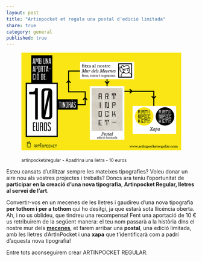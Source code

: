 ```yaml
---
layout: post
title: "Artinpocket et regala una postal d'edició limitada"
share: true
category: general
published: true
---
```


<figure class="text-center">
	<img src="/public/img/02-verkami-apadrina-una-lletra-artinpocket-regular-10-euros.jpg" alt="artinpocket/regular - Apadrina una lletra - 10 euros" title="artinpocket/regular - Apadrina una lletra - 10 euros">
	<figcaption>
		<p><small>artinpocket/regular - Apadrina una lletra - 10 euros</small></p>
	</figcaption>
</figure>

Esteu cansats d’utilitzar sempre les mateixes tipografies? Voleu donar un aire nou als vostres projectes i treballs? Doncs ara teniu l’oportunitat de **participar en la creació d’una nova tipografia**, **Artinpocket Regular, lletres al servei de l’art**. 

<!--more-->

Convertir-vos en un mecenes de les lletres i gaudireu d’una nova tipografia **per tothom i per a tothom** qui ho desitgi, ja que estarà sota llicència oberta.  Ah, i no us oblideu, que tindreu una recompensa! Fent una aportació de 10 € us retribuirem de la següent manera: el teu nom passarà a la història dins el nostre mur dels **[mecenes](http://www.artinpocketregular.com/mecenes/)**, et farem arribar una **postal**, una edició limitada, amb les lletres d’ArtInPocket i una **xapa** que t’identificarà com a padrí d’aquesta nova tipografia!

Entre tots aconseguirem crear ARTINPOCKET REGULAR.